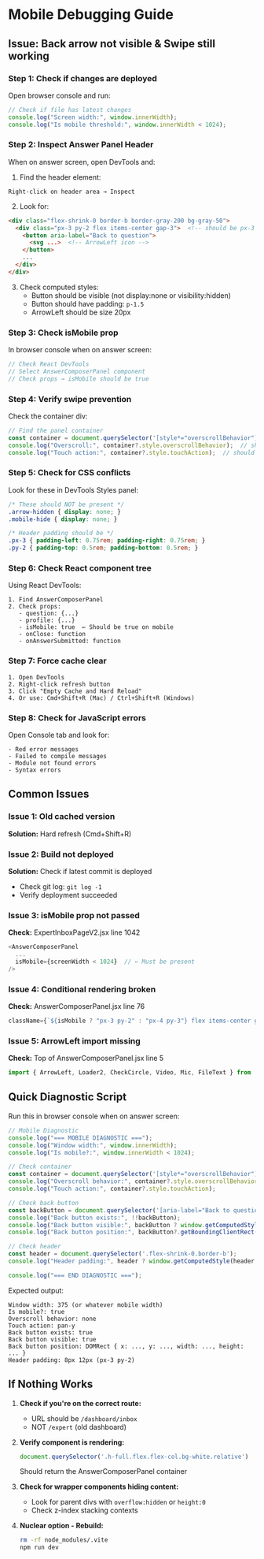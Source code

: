 # Mobile Debugging Guide

## Issue: Back arrow not visible & Swipe still working

### Step 1: Check if changes are deployed
Open browser console and run:
```javascript
// Check if file has latest changes
console.log("Screen width:", window.innerWidth);
console.log("Is mobile threshold:", window.innerWidth < 1024);
```

### Step 2: Inspect Answer Panel Header
When on answer screen, open DevTools and:

1. Find the header element:
```
Right-click on header area → Inspect
```

2. Look for:
```html
<div class="flex-shrink-0 border-b border-gray-200 bg-gray-50">
  <div class="px-3 py-2 flex items-center gap-3">  <!-- should be px-3 py-2 on mobile -->
    <button aria-label="Back to question">
      <svg ...>  <!-- ArrowLeft icon -->
    </button>
    ...
  </div>
</div>
```

3. Check computed styles:
   - Button should be visible (not display:none or visibility:hidden)
   - Button should have padding: `p-1.5`
   - ArrowLeft should be size 20px

### Step 3: Check isMobile prop
In browser console when on answer screen:
```javascript
// Check React DevTools
// Select AnswerComposerPanel component
// Check props → isMobile should be true
```

### Step 4: Verify swipe prevention
Check the container div:
```javascript
// Find the panel container
const container = document.querySelector('[style*="overscrollBehavior"]');
console.log("Overscroll:", container?.style.overscrollBehavior);  // should be "none"
console.log("Touch action:", container?.style.touchAction);  // should be "pan-y"
```

### Step 5: Check for CSS conflicts
Look for these in DevTools Styles panel:
```css
/* These should NOT be present */
.arrow-hidden { display: none; }
.mobile-hide { display: none; }

/* Header padding should be */
.px-3 { padding-left: 0.75rem; padding-right: 0.75rem; }
.py-2 { padding-top: 0.5rem; padding-bottom: 0.5rem; }
```

### Step 6: Check React component tree
Using React DevTools:
```
1. Find AnswerComposerPanel
2. Check props:
   - question: {...}
   - profile: {...}
   - isMobile: true  ← Should be true on mobile
   - onClose: function
   - onAnswerSubmitted: function
```

### Step 7: Force cache clear
```
1. Open DevTools
2. Right-click refresh button
3. Click "Empty Cache and Hard Reload"
4. Or use: Cmd+Shift+R (Mac) / Ctrl+Shift+R (Windows)
```

### Step 8: Check for JavaScript errors
Open Console tab and look for:
```
- Red error messages
- Failed to compile messages
- Module not found errors
- Syntax errors
```

## Common Issues

### Issue 1: Old cached version
**Solution:** Hard refresh (Cmd+Shift+R)

### Issue 2: Build not deployed
**Solution:** Check if latest commit is deployed
- Check git log: `git log -1`
- Verify deployment succeeded

### Issue 3: isMobile prop not passed
**Check:** ExpertInboxPageV2.jsx line 1042
```javascript
<AnswerComposerPanel
  ...
  isMobile={screenWidth < 1024}  // ← Must be present
/>
```

### Issue 4: Conditional rendering broken
**Check:** AnswerComposerPanel.jsx line 76
```javascript
className={`${isMobile ? "px-3 py-2" : "px-4 py-3"} flex items-center gap-3`}
```

### Issue 5: ArrowLeft import missing
**Check:** Top of AnswerComposerPanel.jsx line 5
```javascript
import { ArrowLeft, Loader2, CheckCircle, Video, Mic, FileText } from 'lucide-react';
```

## Quick Diagnostic Script

Run this in browser console when on answer screen:

```javascript
// Mobile Diagnostic
console.log("=== MOBILE DIAGNOSTIC ===");
console.log("Window width:", window.innerWidth);
console.log("Is mobile?:", window.innerWidth < 1024);

// Check container
const container = document.querySelector('[style*="overscrollBehavior"]');
console.log("Overscroll behavior:", container?.style.overscrollBehavior);
console.log("Touch action:", container?.style.touchAction);

// Check back button
const backButton = document.querySelector('[aria-label="Back to question"]');
console.log("Back button exists:", !!backButton);
console.log("Back button visible:", backButton ? window.getComputedStyle(backButton).display !== 'none' : false);
console.log("Back button position:", backButton?.getBoundingClientRect());

// Check header
const header = document.querySelector('.flex-shrink-0.border-b');
console.log("Header padding:", header ? window.getComputedStyle(header.firstChild).padding : 'not found');

console.log("=== END DIAGNOSTIC ===");
```

Expected output:
```
Window width: 375 (or whatever mobile width)
Is mobile?: true
Overscroll behavior: none
Touch action: pan-y
Back button exists: true
Back button visible: true
Back button position: DOMRect { x: ..., y: ..., width: ..., height: ... }
Header padding: 8px 12px (px-3 py-2)
```

## If Nothing Works

1. **Check if you're on the correct route:**
   - URL should be `/dashboard/inbox`
   - NOT `/expert` (old dashboard)

2. **Verify component is rendering:**
   ```javascript
   document.querySelector('.h-full.flex.flex-col.bg-white.relative')
   ```
   Should return the AnswerComposerPanel container

3. **Check for wrapper components hiding content:**
   - Look for parent divs with `overflow:hidden` or `height:0`
   - Check z-index stacking contexts

4. **Nuclear option - Rebuild:**
   ```bash
   rm -rf node_modules/.vite
   npm run dev
   ```
